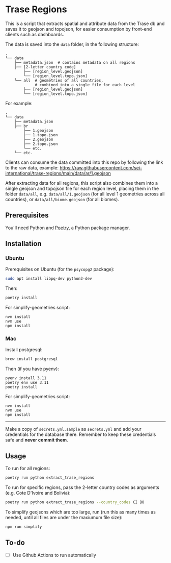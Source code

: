 # Trase Regions

This is a script that extracts spatial and attribute data from the Trase db and saves it to geojson and topojson, for easier consumption by front-end clients such as dashboards.

The data is saved into the `data` folder, in the following structure:

```
.
└── data
    ├── metadata.json  # contains metadata on all regions
    ├── [2-letter country code]
        ├── [region_level.geojson]
        └── [region_level.topo.json]
    └── all  # geometries of all countries,
             # combined into a single file for each level
        ├── [region_level.geojson]
        └── [region_level.topo.json]
```

For example:

```
.
└── data
    ├── metadata.json
    ├── br
        ├── 1.geojson
        ├── 1.topo.json
        ├── 2.geojson
        ├── 2.topo.json
        └── etc.
    └── etc.
```

Clients can consume the data committed into this repo by following the link to the raw data, example: https://raw.githubusercontent.com/sei-international/trase-regions/main/data/ar/1.geojson

After extracting data for all regions, this script also combines them into a single geojson and topojson file for each region level, placing them in the folder `data/all`, e.g. `data/all/1.geojson` (for all level 1 geometries across all countries), or `data/all/biome.geojson` (for all biomes).

## Prerequisites

You'll need Python and [Poetry](https://python-poetry.org/), a Python package manager.

## Installation

### Ubuntu

Prerequisites on Ubuntu (for the `psycopg2` package):

```bash
sudo apt install libpq-dev python3-dev
```

Then:

```bash
poetry install
```

For simplify-geometries script:

```
nvm install
nvm use
npm install
```

### Mac

Install postgresql:

```bash
brew install postgresql
```

Then (if you have pyenv):

```
pyenv install 3.11
poetry env use 3.11
poetry install
```

For simplify-geometries script:

```
nvm install
nvm use
npm install
```

---

Make a copy of `secrets.yml.sample` as `secrets.yml` and add your credentials for the database there. Remember to keep these credentials safe and **never commit them**.

## Usage

To run for all regions:

```bash
poetry run python extract_trase_regions
```

To run for specific regions, pass the 2-letter country codes as arguments (e.g. Cote D'Ivoire and Bolivia):

```bash
poetry run python extract_trase_regions --country_codes CI BO
```

To simplify geojsons which are too large, run (run this as many times as needed, until all files are under the maxiumum file size):

```bash
npm run simplify
```

## To-do

- [ ] Use Github Actions to run automatically
